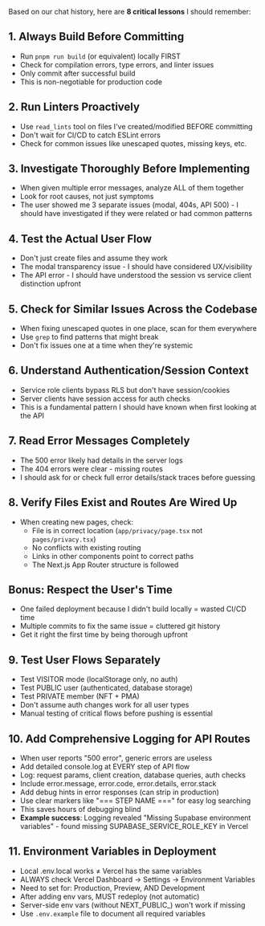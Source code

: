  Based on our chat history, here are **8 critical lessons** I should remember:

## 1. **Always Build Before Committing**
- Run `pnpm run build` (or equivalent) locally FIRST
- Check for compilation errors, type errors, and linter issues
- Only commit after successful build
- This is non-negotiable for production code

## 2. **Run Linters Proactively**
- Use `read_lints` tool on files I've created/modified BEFORE committing
- Don't wait for CI/CD to catch ESLint errors
- Check for common issues like unescaped quotes, missing keys, etc.

## 3. **Investigate Thoroughly Before Implementing**
- When given multiple error messages, analyze ALL of them together
- Look for root causes, not just symptoms
- The user showed me 3 separate issues (modal, 404s, API 500) - I should have investigated if they were related or had common patterns

## 4. **Test the Actual User Flow**
- Don't just create files and assume they work
- The modal transparency issue - I should have considered UX/visibility
- The API error - I should have understood the session vs service client distinction upfront

## 5. **Check for Similar Issues Across the Codebase**
- When fixing unescaped quotes in one place, scan for them everywhere
- Use `grep` to find patterns that might break
- Don't fix issues one at a time when they're systemic

## 6. **Understand Authentication/Session Context**
- Service role clients bypass RLS but don't have session/cookies
- Server clients have session access for auth checks
- This is a fundamental pattern I should have known when first looking at the API

## 7. **Read Error Messages Completely**
- The 500 error likely had details in the server logs
- The 404 errors were clear - missing routes
- I should ask for or check full error details/stack traces before guessing

## 8. **Verify Files Exist and Routes Are Wired Up**
- When creating new pages, check:
  - File is in correct location (`app/privacy/page.tsx` not `pages/privacy.tsx`)
  - No conflicts with existing routing
  - Links in other components point to correct paths
  - The Next.js App Router structure is followed

## Bonus: **Respect the User's Time**
- One failed deployment because I didn't build locally = wasted CI/CD time
- Multiple commits to fix the same issue = cluttered git history
- Get it right the first time by being thorough upfront

## 9. **Test User Flows Separately**
- Test VISITOR mode (localStorage only, no auth)
- Test PUBLIC user (authenticated, database storage)
- Test PRIVATE member (NFT + PMA)
- Don't assume auth changes work for all user types
- Manual testing of critical flows before pushing is essential

## 10. **Add Comprehensive Logging for API Routes**
- When user reports "500 error", generic errors are useless
- Add detailed console.log at EVERY step of API flow
- Log: request params, client creation, database queries, auth checks
- Include error.message, error.code, error.details, error.stack
- Add debug hints in error responses (can strip in production)
- Use clear markers like "=== STEP NAME ===" for easy log searching
- This saves hours of debugging blind
- **Example success**: Logging revealed "Missing Supabase environment variables" - found missing SUPABASE_SERVICE_ROLE_KEY in Vercel

## 11. **Environment Variables in Deployment**
- Local .env.local works ≠ Vercel has the same variables
- ALWAYS check Vercel Dashboard → Settings → Environment Variables
- Need to set for: Production, Preview, AND Development
- After adding env vars, MUST redeploy (not automatic)
- Server-side env vars (without NEXT_PUBLIC_) won't work if missing
- Use `.env.example` file to document all required variables

